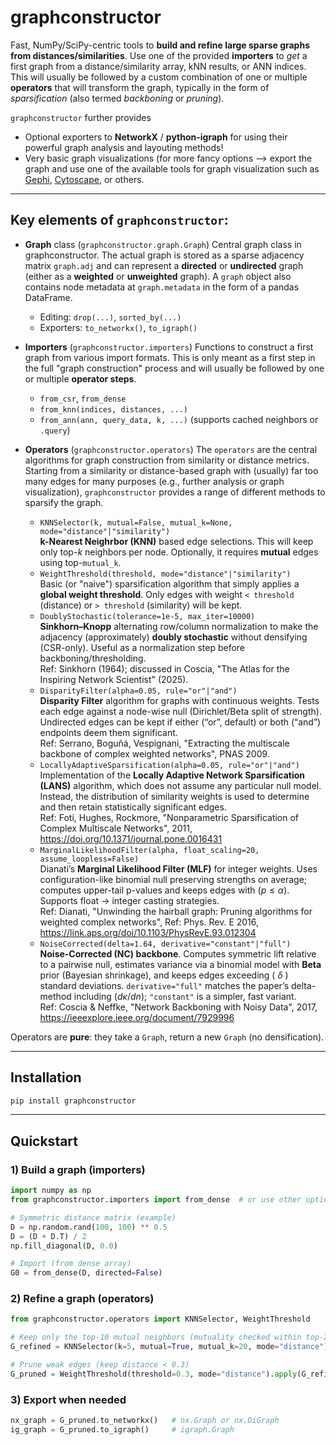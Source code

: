 # graphconstructor

Fast, NumPy/SciPy-centric tools to **build and refine large sparse graphs from distances/similarities**.
Use one of the provided **importers** to *get* a first graph from a distance/similarity array, kNN results, or ANN indices.
This will usually be followed by a custom combination of one or multiple **operators** that will transform the graph, typically in the form of *sparsification* (also termed *backboning* or *pruning*).

`graphconstructor` further provides
* Optional exporters to **NetworkX** / **python-igraph** for using their powerful graph analysis and layouting methods!
* Very basic graph visualizations (for more fancy options --> export the graph and use one of the available tools for graph visualization such as [Gephi](https://gephi.org/), [Cytoscape](https://cytoscape.org/), or others.

---

## Key elements of `graphconstructor`:

* **Graph** class (`graphconstructor.graph.Graph`)
  Central graph class in graphconstructor. The actual graph is stored as a sparse adjacency matrix `graph.adj` and can represent a **directed** or **undirected** graph (either as a **weighted** or **unweighted** graph).
  A `graph` object also contains node metadata at `graph.metadata` in the form of a pandas DataFrame.

  * Editing: `drop(...)`, `sorted_by(...)`
  * Exporters: `to_networkx()`, `to_igraph()`

* **Importers** (`graphconstructor.importers`)
  Functions to construct a first graph from various import formats. This is only meant as a first step in the full "graph construction" process and will usually be followed by one or multiple **operator steps**.

  * `from_csr`, `from_dense`
  * `from_knn(indices, distances, ...)`
  * `from_ann(ann, query_data, k, ...)` (supports cached neighbors or `.query`)

* **Operators** (`graphconstructor.operators`)
  The `operators` are the central algorithms for graph construction from similarity or distance metrics. Starting from a similarity or distance-based graph with (usually) far too many edges for many purposes (e.g., further analysis or graph visualization), `graphconstructor` provides a range of different methods to sparsify the graph.

  * `KNNSelector(k, mutual=False, mutual_k=None, mode="distance"|"similarity")`  
    **k-Nearest Neighrbor (KNN)** based edge selections. This will keep only top-*k* neighbors per node. Optionally, it requires **mutual** edges using top-`mutual_k`.
  * `WeightThreshold(threshold, mode="distance"|"similarity")`  
    Basic (or "naive") sparsification algorithm that simply applies a **global weight threshold**. Only edges with weight `< threshold` (distance) or `> threshold` (similarity) will be kept.
  * `DoublyStochastic(tolerance=1e-5, max_iter=10000)`  
    **Sinkhorn–Knopp** alternating row/column normalization to make the adjacency (approximately) **doubly stochastic** without densifying (CSR-only). Useful as a normalization step before backboning/thresholding.  
    Ref: Sinkhorn (1964); discussed in Coscia, "The Atlas for the Inspiring Network Scientist" (2025).
  * `DisparityFilter(alpha=0.05, rule="or"|"and")`  
    **Disparity Filter** algorithm for graphs with continuous weights. Tests each edge against a node-wise null (Dirichlet/Beta split of strength). Undirected edges can be kept if either (“or”, default) or both (“and”) endpoints deem them significant.  
    Ref: Serrano, Boguñá, Vespignani, "Extracting the multiscale backbone of complex weighted networks", PNAS 2009.
  * `LocallyAdaptiveSparsification(alpha=0.05, rule="or"|"and")`  
    Implementation of the **Locally Adaptive Network Sparsification (LANS)** algorithm, which does not assume any particular null model. Instead, the distribution of similarity weights is used to determine and then retain statistically significant edges.  
    Ref: Foti, Hughes, Rockmore, "Nonparametric Sparsification of Complex Multiscale Networks", 2011, https://doi.org/10.1371/journal.pone.0016431
  * `MarginalLikelihoodFilter(alpha, float_scaling=20, assume_loopless=False)`  
    Dianati’s **Marginal Likelihood Filter (MLF)** for integer weights. Uses configuration-like binomial null preserving strengths on average; computes upper-tail p-values and keeps edges with ($p \le \alpha$). Supports float → integer casting strategies.  
    Ref: Dianati, "Unwinding the hairball graph: Pruning algorithms for weighted complex networks", Ref: Phys. Rev. E 2016, https://link.aps.org/doi/10.1103/PhysRevE.93.012304
  * `NoiseCorrected(delta=1.64, derivative="constant"|"full")`  
    **Noise-Corrected (NC) backbone**. Computes symmetric lift relative to a pairwise null, estimates variance via a binomial model with **Beta** prior (Bayesian shrinkage), and keeps edges exceeding ( $\delta$ ) standard deviations. `derivative="full"` matches the paper’s delta-method including ($d\kappa/dn$); `"constant"` is a        simpler, fast variant.  
    Ref: Coscia & Neffke, "Network Backboning with Noisy Data", 2017, https://ieeexplore.ieee.org/document/7929996

Operators are **pure**: they take a `Graph`, return a new `Graph` (no densification).


---

## Installation

```bash
pip install graphconstructor
```

---

## Quickstart

### 1) Build a graph (importers)

```python
import numpy as np
from graphconstructor.importers import from_dense  # or use other options, e.g. from_knn, from_ann

# Symmetric distance matrix (example)
D = np.random.rand(100, 100) ** 0.5
D = (D + D.T) / 2
np.fill_diagonal(D, 0.0)

# Import (from dense array)
G0 = from_dense(D, directed=False)
```

### 2) Refine a graph (operators)

```python
from graphconstructor.operators import KNNSelector, WeightThreshold

# Keep only the top-10 mutual neighbors (mutuality checked within top-20)
G_refined = KNNSelector(k=5, mutual=True, mutual_k=20, mode="distance").apply(G0)

# Prune weak edges (keep distance < 0.3)
G_pruned = WeightThreshold(threshold=0.3, mode="distance").apply(G_refined)
```

### 3) Export when needed

```python
nx_graph = G_pruned.to_networkx()   # nx.Graph or nx.DiGraph
ig_graph = G_pruned.to_igraph()     # igraph.Graph
```
